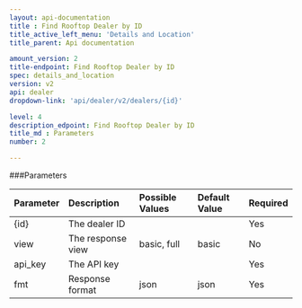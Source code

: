 ```yaml
---
layout: api-documentation
title : Find Rooftop Dealer by ID
title_active_left_menu: 'Details and Location'
title_parent: Api documentation

amount_version: 2
title-endpoint: Find Rooftop Dealer by ID
spec: details_and_location
version: v2
api: dealer
dropdown-link: 'api/dealer/v2/dealers/{id}'

level: 4
description_edpoint: Find Rooftop Dealer by ID
title_md : Parameters
number: 2

---
```



###Parameters

| Parameter     | Description                           | Possible Values       | Default Value | Required |
|:--------------|:--------------------------------------|:----------------------|:------------- |:-------- |
| {id}          | The dealer ID                         |                       |               | Yes      |
| view          | The response view                     | basic, full           | basic         | No       |
| api_key       | The API key                           |                       |               | Yes      |
| fmt           | Response format                       | json                  | json          | Yes      |